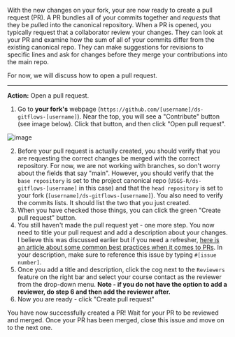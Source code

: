 With the new changes on your fork, your are now ready to create a pull request (PR). A PR bundles all of your commits together and *requests* that they be *pull*ed into the canonical repository. When a PR is opened, you typically request that a collaborator review your changes. They can look at your PR and examine how the sum of all of your commits differ from the existing canonical repo. They can make suggestions for revisions to specific lines and ask for changes before they merge your contributions into the main repo. 

For now, we will discuss how to open a pull request.

----
**Action:** Open a pull request. 

1. Go to **your fork's** webpage (`https://github.com/[username]/ds-gitflows-[username]`). Near the top, you will see a "Contribute" button (see image below). Click that button, and then click "Open pull request".

![image](https://user-images.githubusercontent.com/5882743/154136024-be54e8a7-7c24-4cca-a1d2-5e376547f59c.png)

2. Before your pull request is actually created, you should verify that you are requesting the correct changes be merged with the correct repository. For now, we are not working with branches, so don't worry about the fields that say "main". However, you should verify that the `base repository` is set to the project canonical repo (`USGS-R/ds-gitflows-[username]` in this case) and that the `head repository` is set to your fork (`[username]/ds-gitflows-[username]`). You also need to verify the commits lists. It should list the two that you just created.
3. When you have checked those things, you can click the green "Create pull request" button.
4. You still haven't made the pull request yet - one more step. You now need to title your pull request and add a description about your changes. I believe this was discussed earlier but if you need a refresher, [here is an article about some common best practices when it comes to PRs](https://www.atlassian.com/blog/git/written-unwritten-guide-pull-requests). In your description, make sure to reference this issue by typing `#[issue number]`. 
5. Once you add a title and description, click the cog next to the `Reviewers` feature on the right bar and select your course contact as the reviewer from the drop-down menu. **Note - if you do not have the option to add a reviewer, do step 6 and then add the reviewer after.**
6. Now you are ready - click "Create pull request"

You have now successfully created a PR! Wait for your PR to be reviewed and merged. Once your PR has been merged, close this issue and move on to the next one.

